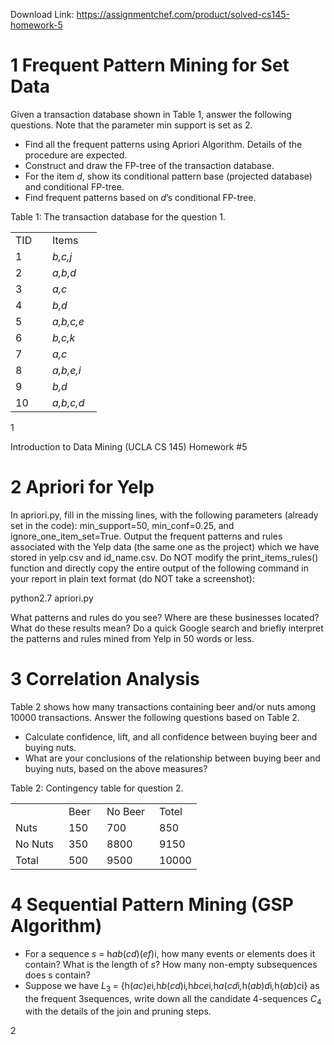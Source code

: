 Download Link: https://assignmentchef.com/product/solved-cs145-homework-5
<br>
<h1>1           Frequent Pattern Mining for Set Data</h1>

Given a transaction database shown in Table 1, answer the following questions. Note that the parameter min support is set as 2.

<ul>

 <li>Find all the frequent patterns using Apriori Algorithm. Details of the procedure are expected.</li>

 <li>Construct and draw the FP-tree of the transaction database.</li>

 <li>For the item <em>d</em>, show its conditional pattern base (projected database) and conditional FP-tree.</li>

 <li>Find frequent patterns based on <em>d</em>’s conditional FP-tree.</li>

</ul>

Table 1: The transaction database for the question 1.

<table width="106">

 <tbody>

  <tr>

   <td width="43">TID</td>

   <td width="63">Items</td>

  </tr>

  <tr>

   <td width="43">1</td>

   <td width="63"><em>b,c,j</em></td>

  </tr>

  <tr>

   <td width="43">2</td>

   <td width="63"><em>a,b,d</em></td>

  </tr>

  <tr>

   <td width="43">3</td>

   <td width="63"><em>a,c</em></td>

  </tr>

  <tr>

   <td width="43">4</td>

   <td width="63"><em>b,d</em></td>

  </tr>

  <tr>

   <td width="43">5</td>

   <td width="63"><em>a,b,c,e</em></td>

  </tr>

  <tr>

   <td width="43">6</td>

   <td width="63"><em>b,c,k</em></td>

  </tr>

  <tr>

   <td width="43">7</td>

   <td width="63"><em>a,c</em></td>

  </tr>

  <tr>

   <td width="43">8</td>

   <td width="63"><em>a,b,e,i</em></td>

  </tr>

  <tr>

   <td width="43">9</td>

   <td width="63"><em>b,d</em></td>

  </tr>

  <tr>

   <td width="43">10</td>

   <td width="63"><em>a,b,c,d</em></td>

  </tr>

 </tbody>

</table>

1

Introduction to Data Mining (UCLA CS 145)                                                                                            Homework #5

<h1>2           Apriori for Yelp</h1>

In apriori.py, fill in the missing lines, with the following parameters (already set in the code): min_support=50, min_conf=0.25, and ignore_one_item_set=True. Output the frequent patterns and rules associated with the Yelp data (the same one as the project) which we have stored in yelp.csv and id_name.csv. Do NOT modify the print_items_rules() function and directly copy the entire output of the following command in your report in plain text format (do NOT take a screenshot):

python2.7 apriori.py

What patterns and rules do you see? Where are these businesses located? What do these results mean? Do a quick Google search and briefly interpret the patterns and rules mined from Yelp in 50 words or less.

<h1>3           Correlation Analysis</h1>

Table 2 shows how many transactions containing beer and/or nuts among 10000 transactions. Answer the following questions based on Table 2.

<ul>

 <li>Calculate confidence, lift, and all confidence between buying beer and buying nuts.</li>

 <li>What are your conclusions of the relationship between buying beer and buying nuts, based on the above measures?</li>

</ul>

Table 2: Contingency table for question 2.

<table width="234">

 <tbody>

  <tr>

   <td width="69"> </td>

   <td width="45">Beer</td>

   <td width="68">No Beer</td>

   <td width="52">Totel</td>

  </tr>

  <tr>

   <td width="69">Nuts</td>

   <td width="45">150</td>

   <td width="68">700</td>

   <td width="52">850</td>

  </tr>

  <tr>

   <td width="69">No Nuts</td>

   <td width="45">350</td>

   <td width="68">8800</td>

   <td width="52">9150</td>

  </tr>

  <tr>

   <td width="69">Total</td>

   <td width="45">500</td>

   <td width="68">9500</td>

   <td width="52">10000</td>

  </tr>

 </tbody>

</table>

<h1>4           Sequential Pattern Mining (GSP Algorithm)</h1>

<ul>

 <li>For a sequence <em>s </em>= h<em>ab</em>(<em>cd</em>)(<em>ef</em>)i, how many events or elements does it contain? What is the length of <em>s</em>? How many non-empty subsequences does s contain?</li>

 <li>Suppose we have <em>L</em><sub>3 </sub>= {h(<em>ac</em>)<em>e</em>i<em>,</em>h<em>b</em>(<em>cd</em>)i<em>,</em>h<em>bce</em>i<em>,</em>h<em>a</em>(<em>cd</em>i<em>,</em>h(<em>ab</em>)<em>d</em>i<em>,</em>h(<em>ab</em>)<em>c</em>i} as the frequent 3sequences, write down all the candidate 4-sequences <em>C</em><sub>4 </sub>with the details of the join and pruning steps.</li>

</ul>

2